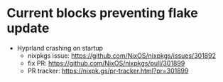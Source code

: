 # Current blocks preventing flake update

- Hyprland crashing on startup
  - nixpkgs issue: https://github.com/NixOS/nixpkgs/issues/301892
  - fix PR: https://github.com/NixOS/nixpkgs/pull/301899
  - PR tracker: https://nixpk.gs/pr-tracker.html?pr=301899
